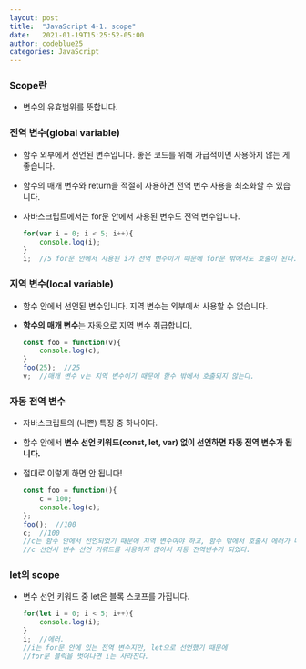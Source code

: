 ```yaml
---
layout: post
title:  "JavaScript 4-1. scope"
date:   2021-01-19T15:25:52-05:00
author: codeblue25
categories: JavaScript
---
```


<h3>Scope란</h3>

- 변수의 유효범위를 뜻합니다.


<h3>전역 변수(global variable)</h3>

* 함수 외부에서 선언된  변수입니다. 좋은 코드를 위해 가급적이면 사용하지 않는 게 좋습니다.

* 함수의 매개 변수와 return을 적절히 사용하면 전역 변수 사용을 최소화할 수 있습니다.

* 자바스크립트에서는 for문 안에서 사용된 변수도 전역 변수입니다.

  ```javascript
  for(var i = 0; i < 5; i++){
      console.log(i);
  }
  i;  //5 for문 안에서 사용된 i가 전역 변수이기 때문에 for문 밖에서도 호출이 된다.
  ```

  
<h3>지역 변수(local variable)</h3>

* 함수 안에서 선언된 변수입니다. 지역 변수는 외부에서 사용할 수 없습니다.

* **함수의 매개 변수**는 자동으로 지역 변수 취급합니다.

  ```javascript
  const foo = function(v){
      console.log(c);
  }
  foo(25);  //25
  v;  //매개 변수 v는 지역 변수이기 때문에 함수 밖에서 호출되지 않는다.
  ```

  
<h3>자동 전역 변수</h3>

* 자바스크립트의 (나쁜) 특징 중 하나이다.

* 함수 안에서 <strong>변수 선언 키워드(const, let, var) 없이 선언하면 자동 전역 변수가 됩니다.</strong>

* 절대로 이렇게 하면 안 됩니다!

  ```javascript
  const foo = function(){
      c = 100;
      console.log(c);
  };
  foo();  //100
  c;  //100
  //c는 함수 안에서 선언되었기 때문에 지역 변수여야 하고, 함수 밖에서 호출시 에러가 나야 정상이지만, 
  //c 선언시 변수 선언 키워드를 사용하지 않아서 자동 전역변수가 되었다.
  ```


<h3>let의 scope</h3>

* 변수 선언 키워드 중 let은 블록 스코프를 가집니다.

  ```javascript
  for(let i = 0; i < 5; i++){
      console.log(i);
  }
  i;  //에러.
  //i는 for문 안에 있는 전역 변수지만, let으로 선언했기 때문에
  //for문 블럭을 벗어나면 i는 사라진다. 
  ```
